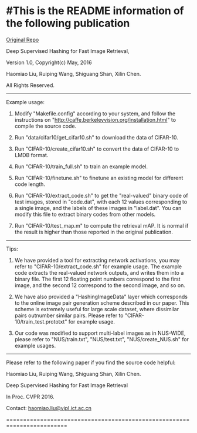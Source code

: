 #This is the README information of the following publication
========================================================================
[Original Repo](https://github.com/lhmRyan/deep-supervised-hashing-DSH)

Deep Supervised Hashing for Fast Image Retrieval,

Version 1.0,  Copyright(c) May, 2016

Haomiao Liu, Ruiping Wang, Shiguang Shan, Xilin Chen.

All Rights Reserved.

-------------------------------------------------------------------------
 
Example usage:

1. Modify "Makefile.config" according to your system, and follow the 
   instructions on "http://caffe.berkeleyvision.org/installation.html"
   to compile the source code.

2. Run "data/cifar10/get_cifar10.sh" to download the data of CIFAR-10.

3. Run "CIFAR-10/create_cifar10.sh" to convert the data of CIFAR-10
   to LMDB format.

4. Run "CIFAR-10/train_full.sh" to train an example model.

5. Run "CIFAR-10/finetune.sh" to finetune an existing model 
   for different code length.
   
6. Run "CIFAR-10/extract_code.sh" to get the "real-valued" binary
   code of test images, stored in "code.dat", with each 12 values corresponding
   to a single image, and the labels of these images in "label.dat".
   You can modify this file to extract binary codes from other models.

7. Run "CIFAR-10/test_map.m" to compute the retrieval mAP. It is normal if the result
   is higher than those reported in the original publication.

-------------------------------------------------------------------------

Tips:

1. We have provided a tool for extracting network activations, you may
   refer to "CIFAR-10/extract_code.sh" for example usage. The example 
   code extracts the real-valued network outputs, and writes them into a 
   binary file. The first 12 floating point numbers correspond to the
   first image, and the second 12 correspond to the second image, and 
   so on.

2. We have also provided a "HashingImageData" layer which corresponds to 
   the online image pair generation scheme described in our paper. This 
   scheme is extremely useful for large scale dataset, where dissimilar
   pairs outnumber similar pairs. Please refer to 
   "CIFAR-10/train_test.prototxt" for example usage.

3. Our code was modified to support multi-label images as in NUS-WIDE, 
   please refer to "NUS/train.txt", "NUS/test.txt", "NUS/create_NUS.sh"
   for example usages.

-------------------------------------------------------------------------
Please refer to the following paper if you find the source code helpful:

Haomiao Liu, Ruiping Wang, Shiguang Shan, Xilin Chen.

Deep Supervised Hashing for Fast Image Retrieval

In Proc. CVPR 2016.

Contact: haomiao.liu@vipl.ict.ac.cn

========================================================================

